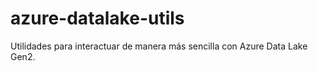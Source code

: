 # azure-datalake-utils
Utilidades para interactuar de manera más sencilla con Azure Data Lake Gen2.
